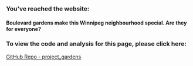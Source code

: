 ### You've reached the website:
#### Boulevard gardens make this Winnipeg neighbourhood special. Are they for everyone?

### To view the code and analysis for this page, please click here: 
[GitHub Repo - project_gardens](https://github.com/jsrutgers/project_gardens)
